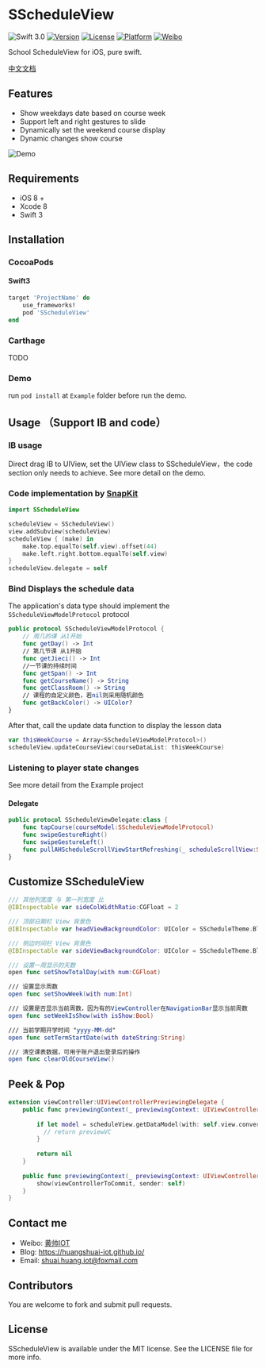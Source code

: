 # SScheduleView
![Swift 3.0](https://img.shields.io/badge/Swift-3.0-brightgreen.svg?style=flat)
[![Version](https://img.shields.io/cocoapods/v/SScheduleView.svg?style=flat)](http://cocoapods.org/pods/SScheduleView)
[![License](https://img.shields.io/cocoapods/l/SScheduleView.svg?style=flat)](http://cocoapods.org/pods/SScheduleView)
[![Platform](https://img.shields.io/cocoapods/p/SScheduleView.svg?style=flat)](http://cocoapods.org/pods/SScheduleView)
[![Weibo](https://img.shields.io/badge/%e5%be%ae%e5%8d%9a-%40%e9%bb%84%e5%b8%85IOT-yellow.svg?style=flat)](http://weibo.com/2189929640)

School ScheduleView for iOS, pure swift.

[中文文档](https://github.com/huangshuai-IOT/SScheduleView/blob/master/README.zh.md)

## Features
- Show weekdays date based on course week
- Support left and right gestures to slide
- Dynamically set the weekend course display
- Dynamic changes show course

![Demo](https://github.com/huangshuai-IOT/SScheduleView/blob/master/demo.gif)

## Requirements
- iOS 8 +
- Xcode 8 
- Swift 3

## Installation
### CocoaPods
#### Swift3

```ruby
target 'ProjectName' do
    use_frameworks!
    pod 'SScheduleView'
end
```
### Carthage
TODO

### Demo
run `pod install` at `Example` folder before run the demo.

## Usage （Support IB and code）
### IB usage
Direct drag IB to UIView, set the UIView class to SScheduleView，the code section only needs to achieve. See more detail on the demo.

### Code implementation by [SnapKit](https://github.com/SnapKit/SnapKit)
```swift
import SScheduleView

scheduleView = SScheduleView()
view.addSubview(scheduleView)
scheduleView { (make) in
    make.top.equalTo(self.view).offset(44)
    make.left.right.bottom.equalTo(self.view)
}
scheduleView.delegate = self
```

### Bind Displays the schedule data
The application's data type should implement the `SScheduleViewModelProtocol` protocol

```swift
public protocol SScheduleViewModelProtocol {
    // 周几的课 从1开始
    func getDay() -> Int
    // 第几节课 从1开始
    func getJieci() -> Int
    //一节课的持续时间
    func getSpan() -> Int
    func getCourseName() -> String
    func getClassRoom() -> String
    // 课程的自定义颜色，若nil则采用随机颜色
    func getBackColor() -> UIColor?
}
```

After that, call the update data function to display the lesson data

```swift 
var thisWeekCourse = Array<SScheduleViewModelProtocol>()
scheduleView.updateCourseView(courseDataList: thisWeekCourse)
```

### Listening to player state changes
See more detail from the Example project

#### Delegate

```swift
public protocol SScheduleViewDelegate:class {
    func tapCourse(courseModel:SScheduleViewModelProtocol)
    func swipeGestureRight()
    func swipeGestureLeft()
    func pullAHScheduleScrollViewStartRefreshing(_ scheduleScrollView:SScheduleScrollView)
}
```

## Customize SScheduleView

```swift
/// 其他列宽度 与 第一列宽度 比
@IBInspectable var sideColWidthRatio:CGFloat = 2 

/// 顶部日期栏 View 背景色
@IBInspectable var headViewBackgroundColor: UIColor = SScheduleTheme.BlankAreaColor 

/// 侧边时间栏 View 背景色
@IBInspectable var sideViewBackgroundColor: UIColor = SScheduleTheme.BlankAreaColor 

/// 设置一周显示的天数
open func setShowTotalDay(with num:CGFloat)

/// 设置显示周数
open func setShowWeek(with num:Int)

/// 设置是否显示当前周数，因为有的ViewController在NavigationBar显示当前周数
open func setWeekIsShow(with isShow:Bool)

/// 当前学期开学时间 "yyyy-MM-dd"
open func setTermStartDate(with dateString:String) 

/// 清空课表数据，可用于账户退出登录后的操作
open func clearOldCourseView() 
```

## Peek & Pop

```swift
extension viewController:UIViewControllerPreviewingDelegate {
    public func previewingContext(_ previewingContext: UIViewControllerPreviewing, viewControllerForLocation location: CGPoint) -> UIViewController? {
        
        if let model = scheduleView.getDataModel(with: self.view.convert(location, to: self.scheduleView)) {
          // return previewVC
        }
        
        return nil
    }
    
    public func previewingContext(_ previewingContext: UIViewControllerPreviewing, commit viewControllerToCommit: UIViewController) {
        show(viewControllerToCommit, sender: self)
    }
}
```

## Contact me

- Weibo: [黄帅IOT](http://weibo.com/u/2189929640)
- Blog: https://huangshuai-iot.github.io/
- Email: shuai.huang.iot@foxmail.com

## Contributors

You are welcome to fork and submit pull requests.

## License
SScheduleView is available under the MIT license. See the LICENSE file for more info.

